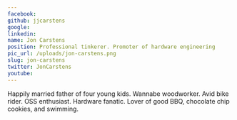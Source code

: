 ```yaml
---
facebook: 
github: jjcarstens
google: 
linkedin: 
name: Jon Carstens
position: Professional tinkerer. Promoter of hardware engineering
pic_url: /uploads/jon-carstens.png
slug: jon-carstens
twitter: JonCarstens
youtube: 
---
```

<p>Happily married father of four young kids. Wannabe woodworker. Avid bike rider. OSS enthusiast. Hardware fanatic. Lover of good BBQ, chocolate chip cookies, and swimming.</p>
